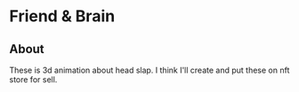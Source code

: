 # Friend & Brain

## About
These is 3d animation about head slap.
I think I'll create and put these on nft store for sell.
